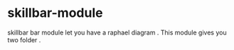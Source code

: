 skillbar-module
===============

skillbar bar module let you have a raphael diagram .
This module gives you two folder .

